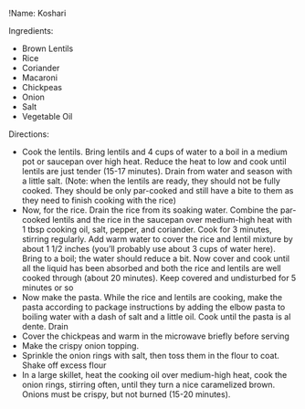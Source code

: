 !Name: Koshari

Ingredients:
- Brown Lentils
- Rice
- Coriander
- Macaroni
- Chickpeas
- Onion
- Salt
- Vegetable Oil

Directions:
- Cook the lentils. Bring lentils and 4 cups of water to a boil in a medium pot or saucepan over high heat. Reduce the heat to low and cook until lentils are just tender (15-17 minutes). Drain from water and season with a little salt. (Note: when the lentils are ready, they should not be fully cooked. They should be only par-cooked and still have a bite to them as they need to finish cooking with the rice)
- Now, for the rice. Drain the rice from its soaking water. Combine the par-cooked lentils and the rice in the saucepan over medium-high heat with 1 tbsp cooking oil, salt, pepper, and coriander. Cook for 3 minutes, stirring regularly. Add warm water to cover the rice and lentil mixture by about 1 1/2 inches (you’ll probably use about 3 cups of water here). Bring to a boil; the water should reduce a bit. Now cover and cook until all the liquid has been absorbed and both the rice and lentils are well cooked through (about 20 minutes).  Keep covered and undisturbed for 5 minutes or so
- Now make the pasta. While the rice and lentils are cooking, make the pasta according to package instructions by adding the elbow pasta to boiling water with a dash of salt and a little oil. Cook until the pasta is al dente. Drain
- Cover the chickpeas and warm in the microwave briefly before serving
- Make the crispy onion topping. 
- Sprinkle the onion rings with salt, then toss them in the flour to coat. Shake off excess flour
- In a large skillet, heat the cooking oil over medium-high heat, cook the onion rings, stirring often, until they turn a nice caramelized brown. Onions must be crispy, but not burned (15-20 minutes).
